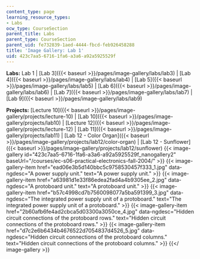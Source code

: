 ```yaml
---
content_type: page
learning_resource_types:
- Labs
ocw_type: CourseSection
parent_title: Labs
parent_type: CourseSection
parent_uid: fe732839-1aed-4444-fbcd-feb926458288
title: 'Image Gallery: Lab 1'
uid: 423c7aa5-6716-1fa6-a3a6-a92a5925529f
---
```


**Labs:** Lab 1 | [Lab 3]({{< baseurl >}}/pages/image-gallery/labs/lab3) | [Lab 4]({{< baseurl >}}/pages/image-gallery/labs/lab4) | [Lab 5]({{< baseurl >}}/pages/image-gallery/labs/lab5) | [Lab 6]({{< baseurl >}}/pages/image-gallery/labs/lab6) | [Lab 7]({{< baseurl >}}/pages/image-gallery/labs/lab7) | [Lab 9]({{< baseurl >}}/pages/image-gallery/labs/lab9)

**Projects:** [Lecture 10]({{< baseurl >}}/pages/image-gallery/projects/lecture-10) | [Lab 10]({{< baseurl >}}/pages/image-gallery/projects/lab10) | [Lecture 12]({{< baseurl >}}/pages/image-gallery/projects/lecture-12) | [Lab 11]({{< baseurl >}}/pages/image-gallery/projects/lab11) | [Lab 12 - Color Organ]({{< baseurl >}}/pages/image-gallery/projects/lab12/color-organ) | [Lab 12 - Sunflower]({{< baseurl >}}/pages/image-gallery/projects/lab12/sunflower)
{{< image-gallery id="423c7aa5-6716-1fa6-a3a6-a92a5925529f_nanogallery2" baseUrl="/courses/ec-s06-practical-electronics-fall-2004/" >}}
{{< image-gallery-item href="ead06e3b5d140bbc5c9758530457f333_1.jpg" data-ngdesc="A power supply unit." text="A power supply unit." >}}
{{< image-gallery-item href="a63981d1e33f86edea2fad4a4b9305ee_2.jpg" data-ngdesc="A protoboard unit." text="A protoboard unit." >}}
{{< image-gallery-item href="b57c4998cd7b7560098077a5ba591399_3.jpg" data-ngdesc="The integrated power supply unit of a protoboard." text="The integrated power supply unit of a protoboard." >}}
{{< image-gallery-item href="2b60afb6fe4ad2cbca5d03300a3050ce_4.jpg" data-ngdesc="Hidden circuit connections of the protoboard rows." text="Hidden circuit connections of the protoboard rows." >}}
{{< image-gallery-item href="d7c2e6b6434b4676522d7054837d4526_5.jpg" data-ngdesc="Hidden circuit connections of the protoboard columns." text="Hidden circuit connections of the protoboard columns." >}}
{{</ image-gallery >}}